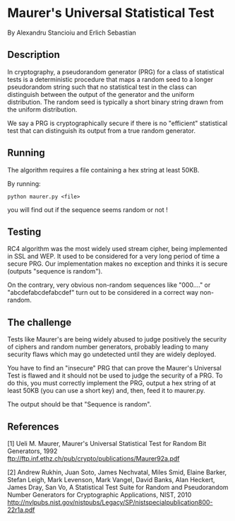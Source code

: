 # Maurer's Universal Statistical Test
By Alexandru Stancioiu and Erlich Sebastian

## Description

In cryptography, a pseudorandom generator (PRG) for a class of statistical tests is a deterministic procedure
that maps a random seed to a longer pseudorandom string such that no statistical test in the class can distinguish
between the output of the generator and the uniform distribution. The random seed is typically a short binary string
drawn from the uniform distribution.

We say a PRG is cryptographically secure if there is no "efficient" statistical test that can distinguish its output
from a true random generator.

## Running

The algorithm requires a file containing a hex string at least 50KB.

By running:

```
python maurer.py <file>
```

you will find out if the sequence seems random or not !

## Testing

RC4 algorithm was the most widely used stream cipher, being implemented in SSL and WEP. It used to be considered for
a very long period of time a secure PRG. Our implementation makes no exception and thinks it is secure (outputs "sequence
is random").

On the contrary, very obvious non-random sequences like "000...." or "abcdefabcdefabcdef" turn out to be considered 
in a correct way non-random.

## The challenge

Tests like Maurer's are being widely abused to judge positively the security of ciphers and
random number generators, probably leading to many security flaws which may go undetected until they are
widely deployed.

You have to find an "insecure" PRG that can prove the Maurer's Universal Test is flawed and it should not be
used to judge the security of a PRG.
To do this, you must correctly implement the PRG, output a hex string of at least 50KB (you can use a short key) and,
then, feed it to maurer.py.

The output should be that "Sequence is random".

## References

[1] Ueli M. Maurer, Maurer's Universal Statistical Test for Random Bit Generators, 1992
ftp://ftp.inf.ethz.ch/pub/crypto/publications/Maurer92a.pdf

[2] Andrew Rukhin, Juan Soto, James Nechvatal, Miles Smid, Elaine Barker, Stefan Leigh, Mark Levenson,
Mark Vangel, David Banks, Alan Heckert, James Dray, San Vo, A Statistical Test Suite for Random and
Pseudorandom Number Generators for Cryptographic Applications, NIST, 2010
http://nvlpubs.nist.gov/nistpubs/Legacy/SP/nistspecialpublication800-22r1a.pdf

